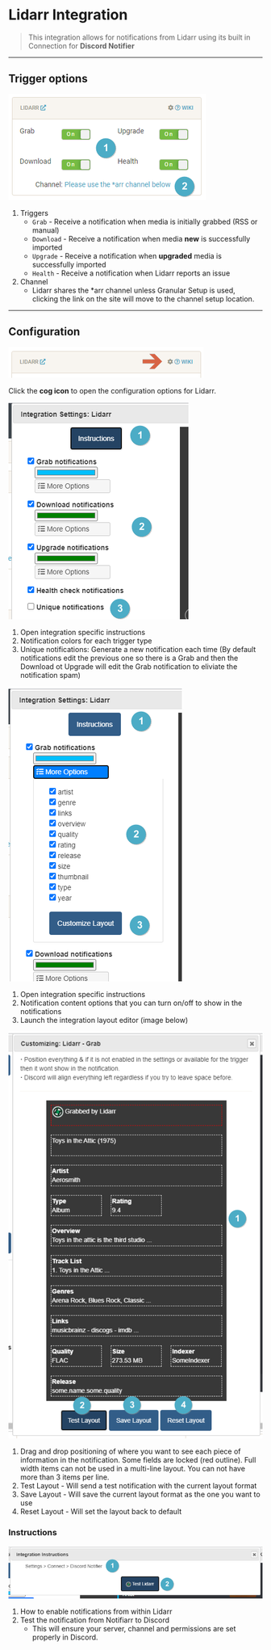 # Lidarr Integration

> This integration allows for notifications from Lidarr using its built in Connection for **Discord Notifier**

---

## Trigger options

![!triggers-channels](images/Lidarr/triggers-channels.png "Triggers and Channels")

1. Triggers
    - `Grab` - Receive a notification when media is initially grabbed (RSS or manual)
    - `Download` - Receive a notification when media **new** is successfully imported
    - `Upgrade` - Receive a notification when **upgraded** media is successfully imported
    - `Health` - Receive a notification when Lidarr reports an issue
1. Channel
    - Lidarr shares the *arr channel unless Granular Setup is used, clicking the link on the site will move to the channel setup location.

---

## Configuration

![!open-configuration](images/Lidarr/open-configuration.png "Open Configuration Window")

Click the **cog icon** to open the configuration options for Lidarr.

![!configuration](images/Lidarr/configuration.png "Configuration Window")

1. Open integration specific instructions
1. Notification colors for each trigger type
1. Unique notifications: Generate a new notification each time (By default notifications edit the previous one so there is a Grab and then the Download ot Upgrade will edit the Grab notification to eliviate the notification spam)

![!configuration](images/Lidarr/configuration-2.png "Configuration Window")

1. Open integration specific instructions
1. Notification content options that you can turn on/off to show in the notifications
1. Launch the integration layout editor (image below)

![!layout-editor](images/Lidarr/layout-editor.png "Layout Editor")

1. Drag and drop positioning of where you want to see each piece of information in the notification. Some fields are locked (red outline). Full width items can not be used in a multi-line layout. You can not have more than 3 items per line.
1. Test Layout - Will send a test notification with the current layout format
1. Save Layout - Will save the current layout format as the one you want to use
1. Reset Layout - Will set the layout back to default

### Instructions

![!instructions](images/Lidarr/instructions.png "Instructions Window")

1. How to enable notifications from within Lidarr
1. Test the notification from Notifiarr to Discord
    - This will ensure your server, channel and permissions are set properly in Discord.
